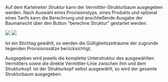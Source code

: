 Auf dem Karteireiter _Struktur_ kann der Vermittler-Strukturbaum ausgegeben werden. Nach Auswahl eines Provisionstyps, eines Produkts und optional
eines Tarifs kann die Berechnung und anschließende Ausgabe der Baumansicht über den Button "berechne Struktur" gestartet werden.

![](http://xpecto.github.io/docs/img/img027.png)
![](http://xpecto.github.io/docs/img/img029.png)

Ist ein Stichtag gewählt, so werden die Gültigkeitszeiträume der zugrunde liegenden Provisionssätze berücksichtigt.

Ausgegeben wird jeweils die komplette Unterstruktur des ausgewählten Vermittlers sowie die direkte Vermittler-Linie zwischen ihm und dem Strukturkopf.
Ist der Strukturkopf selbst ausgewählt, so wird der gesamte Strukturbaum ausgegeben.
